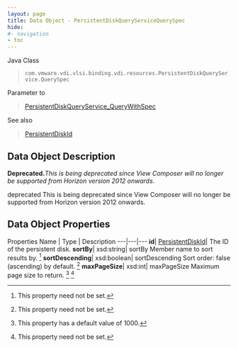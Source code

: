 ```yaml
---
layout: page
title: Data Object - PersistentDiskQueryServiceQuerySpec
hide:
#- navigation
- toc
---
```






Java Class
> `com.vmware.vdi.vlsi.binding.vdi.resources.PersistentDiskQueryService.QuerySpec`

Parameter to
> [PersistentDiskQueryService_QueryWithSpec](vdi.resources.PersistentDiskQueryService.md#queryWithSpec)

See also
> [PersistentDiskId](vdi.entity.PersistentDiskId.md)


## Data Object Description

**Deprecated.**_This is being deprecated since View Composer will no longer be supported from Horizon version 2012 onwards._

deprecated This is being deprecated since View Composer will no longer be supported from Horizon version 2012 onwards.

## Data Object Properties
Properties
Name |  Type |  Description
---|---|---
**id**| [PersistentDiskId](vdi.entity.PersistentDiskId.md)|  The ID of the persistent disk.
**sortBy**|  xsd:string|  sortBy Member name to sort results by. [^1]
**sortDescending**|  xsd:boolean|  sortDescending Sort order: false (ascending) by default. [^1]
**maxPageSize**|  xsd:int|  maxPageSize Maximum page size to return. [^197] [^1]
 


 


[^1]: This property need not be set.
[^197]: This property has a default value of 1000.